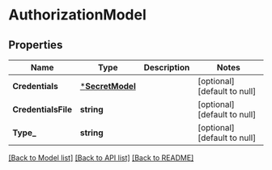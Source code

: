 # AuthorizationModel

## Properties
Name | Type | Description | Notes
------------ | ------------- | ------------- | -------------
**Credentials** | [***SecretModel**](Secret.md) |  | [optional] [default to null]
**CredentialsFile** | **string** |  | [optional] [default to null]
**Type_** | **string** |  | [optional] [default to null]

[[Back to Model list]](../README.md#documentation-for-models) [[Back to API list]](../README.md#documentation-for-api-endpoints) [[Back to README]](../README.md)


